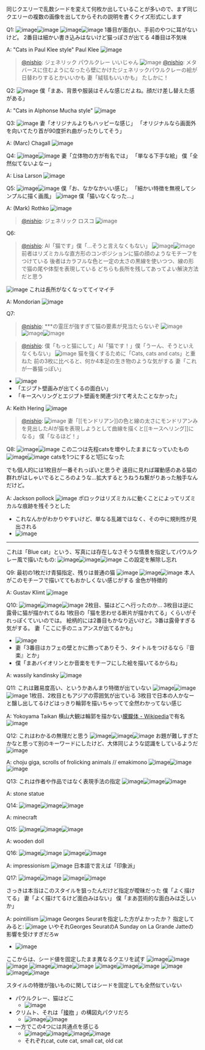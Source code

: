 
同じクエリーで乱数シードを変えて何枚か出していることが多いので、まず同じクエリーの複数の画像を出してからそれの説明を書くクイズ形式にします

Q1:
![image](https://gyazo.com/831ac52d3a9aad84bc2f8f27fd45d3b4/thumb/1000)![image](https://gyazo.com/7f70cda88ee7e3f3bd5ae72000d475b1/thumb/1000)
![image](https://gyazo.com/63a1c649cfe690ab4d3fb6729cef3418/thumb/1000)![image](https://gyazo.com/4d020edf158184031bbc8cfbc45df164/thumb/1000)
1番目が面白い、手前のやつに耳がないけど。
2番目は細かい書き込みはないけど猫っぽさが出てる
4番目は不気味

A: "Cats in Paul Klee style"
Paul Klee
![image](https://gyazo.com/b6fc1ed333a752d8c379893067255f80/thumb/1000)

> [@nishio](https://twitter.com/nishio/status/1562964806864621568?s=20&t=cqN3QOam7pd0gv0g7XTK7w): ジェネリック パウルクレー いいじゃん
> ![image](https://pbs.twimg.com/media/FbDEGS-agAEihSD.png)
> [@nishio](https://twitter.com/nishio/status/1562966189332385792?s=20&t=cqN3QOam7pd0gv0g7XTK7w): メタバースに住むようになったら壁にかけたジェネリックパウルクレーの絵が日替わりするとかいいかも
> 妻「絨毯もいいかも」
> たしかに！

Q2:
![image](https://gyazo.com/fe9ecbf01f5a7e2200f5551d8d67899d/thumb/1000)
僕「まあ、背景や服装はそんな感じだよね。顔だけ差し替えた感がある」

A: "Cats in Alphonse Mucha style"
![image](https://gyazo.com/16b701af597441d38ebe075e26a222f6/thumb/1000)

Q3:
![image](https://gyazo.com/1c8e878fe258c4ede68b566c79261a47/thumb/1000)
妻「オリジナルよりもハッピーな感じ」
「オリジナルなら画面外を向いてたり首が90度折れ曲がったりしてそう」

A: (Marc) Chagall
![image](https://gyazo.com/2026b553ff5bb88a568e2bc3443d2301/thumb/1000)

Q4:
![image](https://gyazo.com/63e283a0e7a2589931499f86dad1268d/thumb/1000)![image](https://gyazo.com/406e53cfed826f6bb481ef67b3f04794/thumb/1000)
妻「立体物の方が有名では」
「単なる下手な絵」
僕「全然似てないよなー」

A: Lisa Larson
![image](https://gyazo.com/30d44c3295dd00f8a774c1c9cd10223b/thumb/1000)


Q5:
![image](https://gyazo.com/1416fd3cc5ec94dbedc7303ba1f28f2b/thumb/1000)![image](https://gyazo.com/81c2d4ccefd18e89b0238dd8a8b4b648/thumb/1000)
僕「お、なかなかいい感じ」
「細かい特徴を無視してシンプルに描く画風」
![image](https://gyazo.com/d3b8f16f67ed3b2853989df368d91882/thumb/1000)
僕「猫いなくなった…」

A: (Mark) Rothko
![image](https://gyazo.com/41612f791f45041fed03296c7876173f/thumb/1000)
> [@nishio](https://twitter.com/nishio/status/1562964174552334337?s=20&t=cqN3QOam7pd0gv0g7XTK7w): ジェネリック ロスコ
> ![image](https://pbs.twimg.com/media/FbDDn5LaUAEhQUw.png)


Q6:
> [@nishio](https://twitter.com/nishio/status/1562985292550008833?s=20&t=cqN3QOam7pd0gv0g7XTK7w): AI「猫です」僕「…そうと言えなくもない」
> ![image](https://pbs.twimg.com/media/FbDWoDuakAAoAeH.png)![image](https://pbs.twimg.com/media/FbDWo5uakAY3kO7.png)
前者はリズミカルな直方形のコンポジションに猫の顔のようなモチーフをつけている
後者はカラフルな色と一定の太さの黒線を使いつつ、線の形で猫の尾や体型を表現している
どちらも長所を残してあってよい解決方法だと思う

![image](https://gyazo.com/2ac4197b2ccfc69ccbe3c8e6931a40da/thumb/1000)
これは長所がなくなっててイマイチ

A: Mondorian
![image](https://gyazo.com/4b6e3bdbe09d86a085f0d9859a1dd4bb/thumb/1000)

Q7:
> [@nishio](https://twitter.com/nishio/status/1562988654607626240?s=20&t=cqN3QOam7pd0gv0g7XTK7w): ***の霊圧が強すぎて猫の要素が見当たらないぞ
> ![image](https://pbs.twimg.com/media/FbDZt2raQAARwKX.png)![image](https://pbs.twimg.com/media/FbDZvDXacAA3q6B.png)![image](https://pbs.twimg.com/media/FbDZwMLaUAEMkzh.png)

> [@nishio](https://twitter.com/nishio/status/1562989321040572416?s=20&t=cqN3QOam7pd0gv0g7XTK7w): 僕「もっと猫にして」AI「猫です！」僕「うーん、そうといえなくもない」
> ![image](https://pbs.twimg.com/media/FbDafpTaAAEg5f2.png)
猫を強くするために「Cats, cats and cats」と重ねた
前の3枚に比べると、何か4本足の生き物のような気がする
妻「これが一番猫っぽい」
- ![image](https://gyazo.com/fd8525851fd0b6f047526ee900534ec8/thumb/1000)
- 「エジプト壁画みが出てくるの面白い」
- 「キースヘリングとエジプト壁画を関連づけて考えたことなかった」

A: Keith Hering
![image](https://gyazo.com/66265376fd88d9f681b43607aa8d7d0d/thumb/1000)
> [@nishio](https://twitter.com/nishio/status/1562986831050080258?s=20&t=zWjiN6GxnTBa9SNCHCp5fQ):
>  ![image](https://pbs.twimg.com/media/FbDWo5uakAY3kO7.png)
>  妻「[[モンドリアン]]の色と線の太さにモンドリアンみを見出したAIが猫を表現しようとして曲線を描くと[[キースヘリング]]になる」
> 僕「なるほど！」

Q8:
![image](https://gyazo.com/56b2d6b71047069b27d139cc49943b3b/thumb/1000)![image](https://gyazo.com/b6270defcd810f239e8b0ced00e6c3d5/thumb/1000)
この二つは先程catsを増やしたままになっていたもの
![image](https://gyazo.com/646c7c7b56b129b4d0b179d5399084a2/thumb/1000)![image](https://gyazo.com/23a006d5ef3064f51fdfc7476841ca39/thumb/1000)
catsを1つにすると1匹になった

でも個人的には1枚目が一番それっぽいと思うぞ
遠目に見れば躍動感のある猫の群れがはしゃいでるところのような…拡大するとうねうね繋がりあった触手なんだけど。

A: Jackson pollock
![image](https://gyazo.com/b1959dbdbfc7dc6d11f7c519bc21d91a/thumb/1000)
ポロックはリズミカルに動くことによってリズミカルな痕跡を残そうとした
- これなんかがわかりやすいけど、単なる乱雑ではなく、その中に規則性が見出される
- ![image](https://gyazo.com/4e7401257a65f7d7ac16a758e6bfe0ad/thumb/1000)

---

これは「Blue cat」という、写真には存在しなさそうな情景を指定してパウルクレー風で描いたもの:
![image](https://gyazo.com/04a582760bcfeee46d68387b24989374/thumb/1000)![image](https://gyazo.com/c5c99ce61b2e68c606bbe55a40ad5634/thumb/1000)![image](https://gyazo.com/e269e53918686d25617a1177e517f338/thumb/1000)
この設定を解除し忘れ

Q9: 最初の1枚だけ青猫指定、残りは普通の猫
![image](https://gyazo.com/2fd4545dd51305ed5d89284ce619088b/thumb/1000)
![image](https://gyazo.com/00f0e36eff1a96175113c9c93f41ffa5/thumb/1000)![image](https://gyazo.com/e587843e40b3aa75029f035b04bb8098/thumb/1000)
本人がこのモチーフで描いててもおかしくない感じがする
金色が特徴的

A: Gustav Klimt
![image](https://gyazo.com/38589f244d2ec6f05bb368a8a41cffc7/thumb/1000)

Q10:
![image](https://gyazo.com/fc83398eea19767cdff20c1aeec26112/thumb/1000)![image](https://gyazo.com/e9c6b7409ed4edba90cdc4cae65ae052/thumb/1000)![image](https://gyazo.com/6840f8118fd9f1dd1ff832e74fb93135/thumb/1000)
2枚目、猫はどこへ行ったのか…
3枚目は逆に露骨に猫が描かれてるね
1枚目の「猫を思わせる断片が描かれてる」くらいがそれっぽくていいのでは。
絵柄的には2番目もかなり近いけど。3番は露骨すぎる気がする。
妻「ここに手のニュアンスが出てるかも」
- ![image](https://gyazo.com/0293ba09c13e53236b4d5d380ca7fc09/thumb/1000)
- 妻「3番目はカフェの壁とかに飾ってありそう、タイトルをつけるなら『音楽』とか」
- 僕「まあバイオリンとか音楽をモチーフにした絵を描いてるからね」

A: wassily kandinsky
![image](https://gyazo.com/fda3da2ba0f1dd0c82b5c73b45d584ab/thumb/1000)

Q11: これは難易度高い、というかあんまり特徴が出ていない
![image](https://gyazo.com/a467d2248c74886ad32ad69cf42783de/thumb/1000)![image](https://gyazo.com/69c86e0070f35fe67195a50cd36f13c1/thumb/1000)![image](https://gyazo.com/62539ff414633371357df1476c8208d6/thumb/1000)
1枚目、2枚目ともアジアの雰囲気が出ている
3枚目で日本の人かなーと醸し出してるけどはっきり輪郭を描いちゃってて全然わかってない感じ

A: Yokoyama Taikan
横山大観は輪郭を描かない[朦朧体 - Wikipedia](https://ja.wikipedia.org/wiki/%E6%9C%A6%E6%9C%A7%E4%BD%93)で有名
![image](https://gyazo.com/4f68b8dc1beff92ac07a2295b0aa961b/thumb/1000)

Q12: これはわかるの無理だと思う
![image](https://gyazo.com/10c041b93bbe1aafbc25b94d0fa76238/thumb/1000)![image](https://gyazo.com/512e8ddf3b4eeaac321a264012c74088/thumb/1000)![image](https://gyazo.com/2b2f7f5732f76209d7199ee2a4c2ade7/thumb/1000)
お題が難しすぎたかなと思って別のキーワードにしたけど、大体同じような認識をしているようだ
![image](https://gyazo.com/58b880d1b563b394e15bb056ceb08290/thumb/1000)

A: choju giga, scrolls of frolicking animals // emakimono
![image](https://gyazo.com/ae34c8717eaf1d4fd6dd8a8c745f0c24/thumb/1000)![image](https://gyazo.com/52f0df83cfe0491c70631f921d6f5cc4/thumb/1000)
![image](https://gyazo.com/ad872f64afd659937d0ea4a19e5e2692/thumb/1000)

Q13: これは作者や作品ではなく表現手法の指定
![image](https://gyazo.com/886be09020dc67d30780989903997141/thumb/1000)![image](https://gyazo.com/1fd1a21e5ea19ae85923176ca627a965/thumb/1000)![image](https://gyazo.com/704d21f129a0eebcdfbd9a76eaf63495/thumb/1000)

A: stone statue

Q14:
![image](https://gyazo.com/a7b09ee08fed0f1b8eb8bd090e0154d9/thumb/1000)![image](https://gyazo.com/7b55c29ea903c2ed08f6e49508c0b155/thumb/1000)![image](https://gyazo.com/752d66e04577dbbcc8e326ccb7bcc632/thumb/1000)

A: minecraft

Q15:
![image](https://gyazo.com/912c59b7cf6a69fe15e17172034db1f6/thumb/1000)![image](https://gyazo.com/997d230e628ae82c822ab529025dc260/thumb/1000)![image](https://gyazo.com/924bd093cb7011a110048e6b7c4adc9a/thumb/1000)

A: wooden doll

Q16:
![image](https://gyazo.com/ad395e1ac614d6d5a6b2f6c84e94b8d7/thumb/1000)![image](https://gyazo.com/c97431902ead33c108ba785c005b9777/thumb/1000)
![image](https://gyazo.com/d2b7c3725f2a893f144d3bfd2bf56d17/thumb/1000)![image](https://gyazo.com/53bad1f54d7e12e21f28e8b0a22027cb/thumb/1000)

A: impressionism
![image](https://gyazo.com/31ce668edb00ca83ad161cf7a0e61525/thumb/1000)
日本語で言えば「印象派」

Q17:
![image](https://gyazo.com/a0ff72f0aa3ef496579b9c671f85a9d1/thumb/1000)![image](https://gyazo.com/22f75677b35fac1efb397f3fdc9620c6/thumb/1000)
![image](https://gyazo.com/3a0cfbe461c6e26b630ee2d79e525fd5/thumb/1000)![image](https://gyazo.com/0bee97bb70f0fa81988dd8b76061f61f/thumb/1000)

さっきは本当はこのスタイルを狙ったんだけど指定が曖昧だった
僕「よく描けてる」
妻「よく描けてるけど面白みはない」
僕「まあ芸術的な面白みは乏しいか」

A: pointillism
![image](https://gyazo.com/8e0e7985a0da69a27eacdfb9aa78c8f9/thumb/1000)
Georges Seuratを指定した方がよかったか？
指定してみると:
![image](https://gyazo.com/f29bb1dc7f3e49eb8af615b8185b588e/thumb/1000)
いやそれGeorges SeuratのA Sunday on La Grande Jatteの影響を受けすぎだろw
- ![image](https://gyazo.com/efb138fb94d63c7a0c6fcffff3dc2ec4/thumb/1000)


ここからは、シード値を固定したまま異なるクエリを試す
![image](https://gyazo.com/3a0cfbe461c6e26b630ee2d79e525fd5/thumb/1000)![image](https://gyazo.com/af17cd2cbcb5c3972185120e19f9dfbe/thumb/1000)![image](https://gyazo.com/b4fc668f877347f4b5f249d4276dbb2c/thumb/1000)
![image](https://gyazo.com/9a161cff975448461fad5e826c07dc2c/thumb/1000)![image](https://gyazo.com/1f693cc36007830248dd8a1fca08b1ed/thumb/1000)![image](https://gyazo.com/d66f400c2a48e5a8b96bc5b8f967c2c3/thumb/1000)
![image](https://gyazo.com/1f73e593b6d955ddb85df8619dc6ecab/thumb/1000)![image](https://gyazo.com/69de3a7142394703a17371db9fd6f309/thumb/1000)![image](https://gyazo.com/5123c56844025145d6181c0cc9f45f64/thumb/1000)
![image](https://gyazo.com/f4b8172edecf7cc56b8b6e9bf4f0216a/thumb/1000)![image](https://gyazo.com/579cdf71b1ddee5fbb917f7ecb7e6b24/thumb/1000)![image](https://gyazo.com/e16a3777f59ef08f2ab60c53fafe0740/thumb/1000)


スタイルの特徴が強いものに関してはシードを固定しても全然似ていない
- パウルクレー、猫はどこ
    - ![image](https://gyazo.com/1f693cc36007830248dd8a1fca08b1ed/thumb/1000)
- クリムト、それは「[接吻](https://commons.wikimedia.org/wiki/File:Klimt_-_Der_Kuss.jpeg) 」の構図丸パクリだろ
    - ![image](https://gyazo.com/9a161cff975448461fad5e826c07dc2c/thumb/1000)![image](https://gyazo.com/041b7c6124fd0bee2f3c61abe4e9dda4/thumb/1000)
- 一方でこの4つには共通点を感じる
    - ![image](https://gyazo.com/d66f400c2a48e5a8b96bc5b8f967c2c3/thumb/1000)![image](https://gyazo.com/1f73e593b6d955ddb85df8619dc6ecab/thumb/1000)![image](https://gyazo.com/69de3a7142394703a17371db9fd6f309/thumb/1000)![image](https://gyazo.com/5123c56844025145d6181c0cc9f45f64/thumb/1000)
    - それぞれcat, cute cat, small cat, old cat
